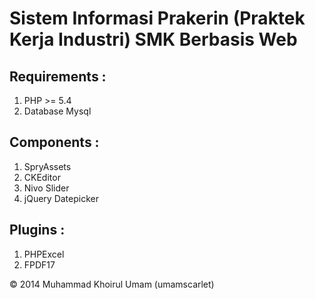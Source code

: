 # Sistem Informasi Prakerin (Praktek Kerja Industri) SMK Berbasis Web

## Requirements :
1. PHP >= 5.4
2. Database Mysql

## Components :
1. SpryAssets
2. CKEditor
3. Nivo Slider
4. jQuery Datepicker

## Plugins :
1. PHPExcel
2. FPDF17

&copy; 2014 Muhammad Khoirul Umam (umamscarlet)
